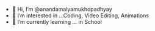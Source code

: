 - 👋 Hi, I’m @anandamalyamukhopadhyay
- 👀 I’m interested in ...Coding, Video Editing, Animations
- 🌱 I’m currently learning ... in School

<!---
anandamalyamukhopadhyay/anandamalyamukhopadhyay is a ✨ special ✨ repository because its `README.md` (this file) appears on your GitHub profile.
You can click the Preview link to take a look at your changes.
--->
